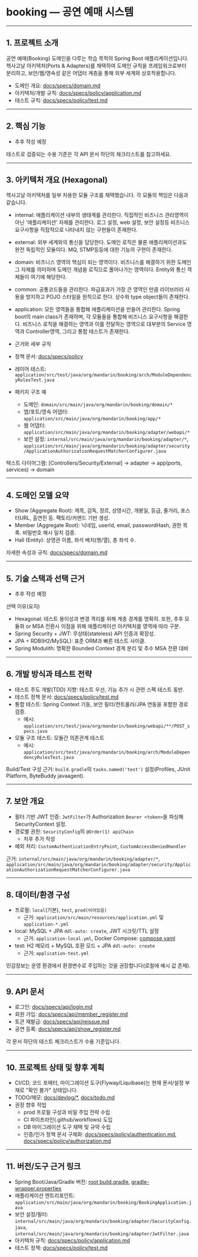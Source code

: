 # booking — 공연 예매 시스템

---

## 1. 프로젝트 소개

공연 예매(Booking) 도메인을 다루는 학습 목적의 Spring Boot 애플리케이션입니다. 헥사고날 아키텍처(Ports & Adapters)를 채택하여 도메인 규칙을 프레임워크로부터 분리하고, 보안/웹/영속성
같은 어댑터 계층을 통해 외부 세계와 상호작용합니다.

- 도메인 개요: [docs/specs/domain.md](docs/specs/domain.md)
- 아키텍처/개발 규칙: [docs/specs/policy/application.md](docs/specs/policy/application.md)
- 테스트 규칙: [docs/specs/policy/test.md](docs/specs/policy/test.md)

---

## 2. 핵심 기능

- 추후 작성 예정

테스트로 검증되는 수용 기준은 각 API 문서 하단의 체크리스트를 참고하세요.

---

## 3. 아키텍처 개요 (Hexagonal)

헥사고날 아키텍처를 일부 차용한 모듈 구조를 채택했습니다. 각 모듈의 책임은 다음과 같습니다.

- internal: 애플리케이션 내부의 생태계를 관리한다. 직접적인 비즈니스 관리영역이 아닌 '애플리케이션' 자체를 관리한다. 로그 설정, web 설정, 보안 설정등 비즈니스 요구사항을 직접적으로 나타내지 않는
  구현들이 존재한다.
- external: 외부 세계와의 통신을 담당한다. 도메인 로직은 물론 애플리케이션과도 완전 독립적인 모듈이다. MQ, STMP등등에 대한 기능의 구현이 존재한다.
- domain: 비즈니스 영역의 핵심이 되는 영역이다. 비즈니스를 해결하기 위한 도메인 그 자체를 의미하며 도메인 개념을 로직으로 풀어나가는 영역이다. Entity와 통신 객체들이 여기에 해당한다.
- common: 공통코드들을 관리한다. 파급효과가 가장 큰 영역인 만큼 라이브러리 사용을 방지하고 POJO 스타일을 원칙으로 한다. 상수와 type object들이 존재한다.
- application: 모든 영역들을 통합해 애플리케이션을 만들어 관리한다. Spring boot의 main class가 존재하며, 각 모듈들을 통합해 비즈니스 요구사항을 해결한다. 비즈니스 로직을 해결하는
  영역과 이를 전달하는 영역으로 대부분의 Service 영역과 Controller영역, 그리고 통합 테스트가 존재한다.

- 근거와 세부 규칙

- 정책 문서: [docs/specs/policy](docs/specs/policy)
- 레이어 테스트: `application/src/test/java/org/mandarin/booking/arch/ModuleDependencyRulesTest.java`
- 패키지 구조 예
    - 도메인: `domain/src/main/java/org/mandarin/booking/domain/*`
    - 앱/포트/영속 어댑터: `application/src/main/java/org/mandarin/booking/app/*`
  - 웹 어댑터: `application/src/main/java/org/mandarin/booking/adapter/webapi/*`
  - 보안 설정: `internal/src/main/java/org/mandarin/booking/adapter/*`,
    `application/src/main/java/org/mandarin/booking/adapter/security/ApplicationAuthorizationRequestMatcherConfigurer.java`

텍스트 다이어그램: [Controllers/Security/External] → adapter → app(ports, services) → domain

---

## 4. 도메인 모델 요약

- Show (Aggregate Root): 제목, 감독, 장르, 상영시간, 개봉일, 등급, 줄거리, 포스터URL, 출연진 등. 팩토리/커맨드 기반 생성.
- Member (Aggregate Root): 닉네임, userId, email, passwordHash, 권한 목록. 비밀번호 해시 일치 검증.
- Hall (Entity): 상영관 이름, 좌석 배치(행/열), 총 좌석 수.

자세한 속성과 규칙: [docs/specs/domain.md](docs/specs/domain.md)

---

## 5. 기술 스택과 선택 근거

- 추후 작성 예정

선택 이유(요지)

- Hexagonal: 테스트 용이성과 변경 격리를 위해 계층 경계를 명확히. 또한, 추후 모듈화 or MSA 전환시 이점을 위해 애플리케이션 아키텍처를 영역에 따라 구분.
- Spring Security + JWT: 무상태(stateless) API 인증과 확장성.
- JPA + RDB(H2/MySQL): 표준 ORM과 빠른 테스트 사이클.
- Spring Modulith: 명확한 Bounded Context 경계 분리 및 추수 MSA 전환 대비

---

## 6. 개발 방식과 테스트 전략

- 테스트 주도 개발(TDD) 지향: 테스트 우선, 기능 추가 시 관련 스펙 테스트 동반.
- 테스트 정책 문서: [docs/specs/policy/test.md](docs/specs/policy/test.md)
- 통합 테스트: Spring Context 기동, 보안 필터/컨트롤러/JPA 연동을 포함한 경로 검증.
    - 예시: `application/src/test/java/org/mandarin/booking/webapi/**/POST_specs.java`
- 모듈 구조 테스트: 모듈간 의존관계 테스트
    - 예시: `application/src/test/java/org/mandarin/booking/arch/ModuleDependencyRulesTest.java`

Build/Test 구성 근거: `build.gradle`의 `tasks.named('test')` 설정(Profiles, JUnit Platform, ByteBuddy javaagent).

---

## 7. 보안 개요

- 필터 기반 JWT 인증: `JwtFilter`가 Authorization `Bearer <token>`을 파싱해 SecurityContext 설정.
- 경로별 권한: `SecurityConfig`의 `@Order(1) apiChain`
    - 차후 추가 작성
- 예외 처리: `CustomAuthenticationEntryPoint`, `CustomAccessDeniedHandler`

근거: `internal/src/main/java/org/mandarin/booking/adapter/*`,
`application/src/main/java/org/mandarin/booking/adapter/security/ApplicationAuthorizationRequestMatcherConfigurer.java`

---

## 8. 데이터/환경 구성

- 프로필: `local`(기본), `test`, `prod(비어있음)`
    - 근거: `application/src/main/resources/application.yml` 및 `application-*.yml`
- local: MySQL + JPA `ddl-auto: create`, JWT 시크릿/TTL 설정
    - 근거: `application-local.yml`, Docker Compose: [compose.yaml](application/src/main/resources/compose.yaml)
- test: H2 메모리 + MySQL 호환 모드 + JPA `ddl-auto: create`
    - 근거: `application-test.yml`

민감정보는 운영 환경에서 환경변수로 주입하는 것을 권장합니다(로컬에 예시 값 존재).

---

## 9. API 문서

- 로그인: [docs/specs/api/login.md](docs/specs/api/login.md)
- 회원 가입: [docs/specs/api/member_register.md](docs/specs/api/member_register.md)
- 토큰 재발급: [docs/specs/api/reissue.md](docs/specs/api/reissue.md)
- 공연 등록: [docs/specs/api/show_register.md](docs/specs/api/show_register.md)

각 문서 하단의 테스트 체크리스트가 수용 기준입니다.

---

## 10. 프로젝트 상태 및 향후 계획

- CI/CD, 코드 포매터, 마이그레이션 도구(Flyway/Liquibase)는 현재 문서/설정 부재로 "확인 불가" 상태입니다.
- TODO/메모: [docs/devlog/*](docs/devlog), [docs/todo.md](docs/todo.md)
- 권장 향후 작업
    - prod 프로필 구성과 비밀 주입 전략 수립
    - CI 파이프라인(.github/workflows) 도입
    - DB 마이그레이션 도구 채택 및 규약 수립
    - 인증/인가 정책 문서
      구체화: [docs/specs/policy/authentication.md](docs/specs/policy/authentication.md), [docs/specs/policy/authorization.md](docs/specs/policy/authorization.md)

---

## 11. 버전/도구 근거 링크

- Spring Boot/Java/Gradle
  버전: [root build.gradle](build.gradle), [gradle-wrapper.properties](gradle/wrapper/gradle-wrapper.properties)
- 애플리케이션 엔트리포인트: `application/src/main/java/org/mandarin/booking/BookingApplication.java`
- 보안 설정/필터: `internal/src/main/java/org/mandarin/booking/adapter/SecurityConfig.java`,
  `internal/src/main/java/org/mandarin/booking/adapter/JwtFilter.java`
- 아키텍처 규칙: [docs/specs/policy/application.md](docs/specs/policy/application.md)
- 테스트 정책: [docs/specs/policy/test.md](docs/specs/policy/test.md)
